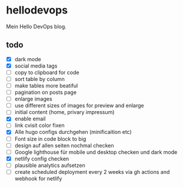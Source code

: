 # hellodevops

Mein Hello DevOps blog.

## todo

- [x] dark mode
- [x] social media tags
- [ ] copy to clipboard for code
- [ ] sort table by column
- [ ] make tables more beatiful
- [ ] pagination on posts page
- [ ] enlarge images
- [ ] use different sizes of images for preview and enlarge
- [ ] initial content (home, privary impressum)
- [x] enable email
- [ ] link cvisit color fixen
- [x] Alle hugo configs durchgehen (minificaition etc)
- [ ] Font size in code block to big
- [ ] design auf allen seiten nochmal checken
- [ ] Google lighthouse für mobile und desktop checken und dark mode
- [x] netlify config checken
- [ ] plausible analytics aufsetzen
- [ ] create scheduled deployment every 2 weeks via gh actions and webhook for netlify
